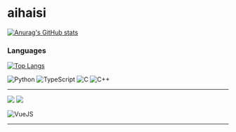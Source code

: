 # aihaisi #

[![Anurag's GitHub stats](https://github-readme-stats.vercel.app/api?username=AIhaisi&theme=tokyonight)](https://github.com/AIhaisi) 
  
<!--
![](http://github-profile-summary-cards.vercel.app/api/cards/stats?username=AIhaisi&theme=transparent)
-->
### Languages ###
[![Top Langs](https://github-readme-stats.vercel.app/api/top-langs/?username=AIhaisi&hide=javascript,html&theme=tokyonight&layout=compact)](https://github.com/AIhaisi)

![Python](https://img.shields.io/badge/Python-14354C.svg?style=for-the-badge&logo=python&logoColor=white)
![TypeScript](https://img.shields.io/badge/TypeScript-007ACC.svg?style=for-the-badge&logo=typescript&logoColor=white)
![C](https://img.shields.io/badge/C-00599C.svg?style=for-the-badge&logo=c&logoColor=white)
![C++](https://img.shields.io/badge/C++-00599C.svg?style=for-the-badge&logo=c%2B%2B&logoColor=white)

<hr>

![](http://github-profile-summary-cards.vercel.app/api/cards/most-commit-language?username=AIhaisi&theme=nord_dark)
![](http://github-profile-summary-cards.vercel.app/api/cards/repos-per-language?username=AIhaisi&theme=nord_dark)

![VueJS](https://img.shields.io/badge/Vue.js-35495e.svg?style=for-the-badge&logo=vue.js&logoColor=4FC08D)

<hr>
<!--
**AIhaisi/AIhaisi** is a ✨ _special_ ✨ repository because its `README.md` (this file) appears on your GitHub profile.

Here are some ideas to get you started:

- 🔭 I’m currently working on ...
- 🌱 I’m currently learning ...
- 👯 I’m looking to collaborate on ...
- 🤔 I’m looking for help with ...
- 💬 Ask me about ...
- 📫 How to reach me: ...
- 😄 Pronouns: ...
- ⚡ Fun fact: ...
-->
